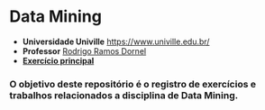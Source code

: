# Data Mining

- **Universidade Univille** https://www.univille.edu.br/
- **Professor** [Rodrigo Ramos Dornel](https://www.linkedin.com/in/rodrigodornel/)
- [**Exercício principal**](./exercicio/README.md)

### O objetivo deste repositório é o registro de exercícios e trabalhos relacionados a disciplina de Data Mining.